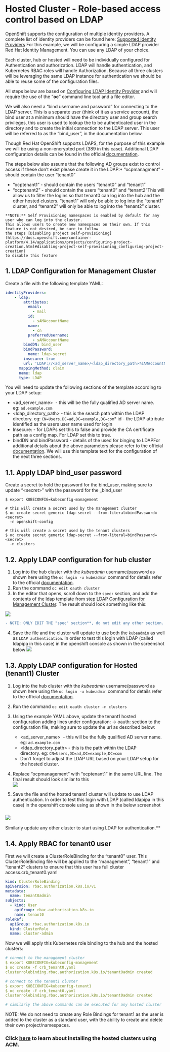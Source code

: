 # Hosted Cluster - Role-based access control based on LDAP

OpenShift supports the configuration of multiple identity providers. A complete list of identity providers can be found here: [Supported Identity Providers](https://docs.openshift.com/container-platform/4.14/authentication/understanding-identity-provider.html#supported-identity-providers) For this example, we will be configuring a simple LDAP provider Red Hat Identity Management. You can use any LDAP of your choice. 

Each cluster, hub or hosted will need to be individually configured for Authentication and authorization. LDAP will handle authentication, and Kubernetes RBAC roles will handle Authorization. Because all three clusters will be leveraging the same LDAP instance for authentication we should be able to reuse some of the configuration files.

All steps below are based on [Configuring LDAP Identity Provider](https://docs.openshift.com/container-platform/4.14/authentication/identity_providers/configuring-ldap-identity-provider.html) and will require the use of the “**oc**” command line tool and a file editor. 

We will also need a “bind username and password” for connecting to the LDAP server. This is a separate user (think of it as a service account), the bind user at a minimum should have the directory user and group search privileges, this user is used to lookup the to be authenticated user in the directory and to create the initial connection to the LDAP server. This user will be referred to as the “bind\_user”, in the documentation below.

Though Red Hat OpenShift supports LDAPS, for the purpose of this example we will be using a non-encrypted port (389 in this case). Additional LDAP configuration details can be found in the official [documentation](https://docs.openshift.com/container-platform/4.14/authentication/identity_providers/configuring-ldap-identity-provider.html#identity-provider-creating-configmap_configuring-ldap-identity-provider).

The steps below also assume that the following AD groups exist to control access if these don’t exist please create it in the LDAP:* “ocpmanagment” - should contain the user “tenant0”
* “ocptenant1” - should contain the users “tenant0” and “tenant1”
* “ocptenant2” - should contain the users “tenant0” and “tenant2”This will allow us to filter the logins so that tenant0 can log into the hub and the other hosted clusters. “tenant1” will only be able to log into the “tenant1” cluster, and “tenant2” will only be able to log into the “tenant2” cluster.

 ```
**NOTE:** Self Provisioning namespaces is enabled by default for any user who can log into the cluster.
This allows users to create new namespaces on their own. If this feature is not desired, be sure to follow
the steps [Disabling project self-provisioning]
(https://docs.openshift.com/container-platform/4.14/applications/projects/configuring-project-creation.html#disabling-project-self-provisioning_configuring-project-creation)
to disable this feature
```

## 1. LDAP Configuration for Management Cluster

Create a file with the following template YAML:
```yml
identityProviders:
    - ldap:
        attributes:
          email:
            - mail
          id:
            - sAMAccountName
          name:
            - cn
          preferredUsername:
            - sAMAccountName
        bindDN: bind_user
        bindPassword:
          name: ldap-secret
        insecure: true
        url: 'LDAP://<ad_server_name>/<ldap_directory_path>?sAMAccountName?sub?((memberOf=CN=ocpmanagement,<ldap_directory_path>))'
      mappingMethod: claim
      name: ldap
      type: LDAP
```

You will need to update the following sections of the template according to your LDAP setup:
* \<ad\_server\_name>  - this will be the fully qualified AD server name.\
  eg: `ad.example.com`
* \<ldap\_directory\_path> - this is the search path within the LDAP directory. eg: `CN=Users,DC=ad,DC=example,DC=com`* id - the LDAP attribute identified as the users user name used for login
* Insecure: - for LDAPs set this to false and provide the CA certificate path as a config map. For LDAP set this to true.
* bindDN and bindPassword - details of the used for binging to LDAPFor additional details about the above parameters please refer to the official [documentation](https://docs.openshift.com/container-platform/4.14/authentication/identity_providers/configuring-ldap-identity-provider.html#identity-provider-ldap-CR_configuring-ldap-identity-provider). We will use this template text for the configuration of the next three sections.

## 1.1. Apply LDAP bind\_user password

Create a secret to hold the password for the bind\_user, making sure to update “\<secret>” with the password for the _bind\_user

```
$ export KUBECONFIG=kubeconfig-management

# this will create a secret used by the management cluster
$ oc create secret generic ldap-secret --from-literal=bindPassword=<secret>
  -n openshift-config

# this will create a secret used by the tenant clusters
$ oc create secret generic ldap-secret --from-literal=bindPassword=<secret>
  -n clusters
```

## 1.2. Apply LDAP configuration for hub cluster

1. Log into the hub cluster with the _kubeadmin_ username/password as shown here using the `oc login -u kubeadmin` command for details refer to the official [documentation](https://docs.openshift.com/container-platform/4.14/cli_reference/openshift_cli/getting-started-cli.html#cli-logging-in_cli-developer-commands).
2. Run the command `oc edit oauth cluster`
3. In the editor that opens, scroll down to the `spec:` section, and add the contents of the ldap template from step [LDAP Configuration for Management Cluster](https://docs.google.com/document/d/12IiTnsDZmbPd4XdZTIeJMmYF9AFkgBTGgbRywS1tmgk/edit#heading=h.arfpm2d7nb3i). The result should look something like this:

![](https://lh7-us.googleusercontent.com/G128GY8KCWQUe3TXpWF5CoE9TYMewRuWXNk6m-u-TiximpmTVDXjEjxxzkrfTkYtUiuqiYQQO8kOxpTlopnA7CQHLyH3siKLcfjuoLdxKtWYctglC2bRcw7qHmutgSlxIv5JowTZa5eAD3RN8pSAff8)

```diff
- NOTE: ONLY EDIT THE "spec" section**, do not edit any other section.
```
4. Save the file and the cluster will update to use both the `kubeadmin` as well as `LDAP authentication`. In order to test this login with LDAP (called ldapipa in this case) in the openshift console  as shown in the screenshot below
![](https://lh7-us.googleusercontent.com/_h5bVhoktzviHKu414QApDClrAz-hSyx_SEoXbS99TeiWg1_WoeTdRvI1vhaUCb1kflR2YK_56SqYBkC0dHrv0I_9TI5YJdtVGnOLql8bqFSd2iOhL7hOY45h60H1gd1s0fyewGCNOuXL7rTw38YQ_s)

## 1.3. Apply LDAP configuration for Hosted (tenant1) Cluster

1. Log into the hub cluster with the _kubeadmin_ username/password as shown here using the `oc login -u kubeadmin` command for details refer to the official [documentation](https://docs.openshift.com/container-platform/4.14/cli_reference/openshift_cli/getting-started-cli.html#cli-logging-in_cli-developer-commands).
2. Run the command `oc edit oauth cluster -n clusters`
3. Using the example YAML above, update the tenant1 hosted configuration adding lines under configuration: → oauth: section to the configuration file, making sure to update the url as described below:
   * \<ad\_server\_name>  - this will be the fully qualified AD server name. eg: `ad.example.com`
   * \<ldap\_directory\_path> - this is the path within the LDAP directory. eg: `CN=Users,DC=ad,DC=example,DC=com`
   * Don’t forget to adjust the LDAP URL based on your LDAP setup for the hosted cluster.

4. Replace “ocpmanagement” with “ocptenant1” in the same URL line. The final result should look similar to this\
   ![](https://lh7-us.googleusercontent.com/ktpUU8LvRz1dDGN9D-Z-bG_K36qW5Gk7u6k9jialYKVVL5ohgAcPRg1HGz0Mz2fmJlnRdQBvMN9tnDwxPcU88dSyPh_aTfhik26khYREIMhHcuEFjEhwUNA3dqaoHB15mxucjxynN6XMhtpRSsqFabU)
5. Save the file and the hosted tenant1 cluster will update to use LDAP authentication. In order to test this login with LDAP (called ldapipa in this case) in the openshift console using as shown in the below screenshot

### ![](https://lh7-us.googleusercontent.com/_h5bVhoktzviHKu414QApDClrAz-hSyx_SEoXbS99TeiWg1_WoeTdRvI1vhaUCb1kflR2YK_56SqYBkC0dHrv0I_9TI5YJdtVGnOLql8bqFSd2iOhL7hOY45h60H1gd1s0fyewGCNOuXL7rTw38YQ_s)
Similarly update any other cluster to start using LDAP for authentication.**

## 1.4. Apply RBAC for tenant0 user

First we will create a ClusterRoleBinding for the “tenant0” user. This ClusterRoleBinding file will be applied to the “management”, “tenant1” and “tenant2” clusters to ensure that this user has full cluster access.crb\_tenant0.yaml
```yml
kind: ClusterRoleBinding
apiVersion: rbac.authorization.k8s.io/v1
metadata:
  name: tenant0admin
subjects:
  - kind: User
    apiGroup: rbac.authorization.k8s.io
    name: tenant0
roleRef:
  apiGroup: rbac.authorization.k8s.io
  kind: ClusterRole
  name: cluster-admin
```

Now we will apply this Kubernetes role binding to the hub and the hosted clusters:
```yml
# connect to the management cluster
$ export KUBECONFIG=kubeconfig-management
$ oc create -f crb_tenant0.yaml
clusterrolebinding.rbac.authorization.k8s.io/tenant0admin created

# connect to the tenant1 cluster
$ export KUBECONFIG=kubeconfig-tenant1
$ oc create -f crb_tenant0.yaml
clusterrolebinding.rbac.authorization.k8s.io/tenant0admin created

# similarly the above commands can be executed for any hosted cluster
```

NOTE: We do not need to create any Role Bindings for tenant1 as the user is added to the cluster as a standard user, with the ability to create and delete their own project/namespaces.


### Click [here](https://github.com/rohitralhan/hypershift-hosted-cluster-acm/README.md) to learn about installing the hosted clusters using ACM.

